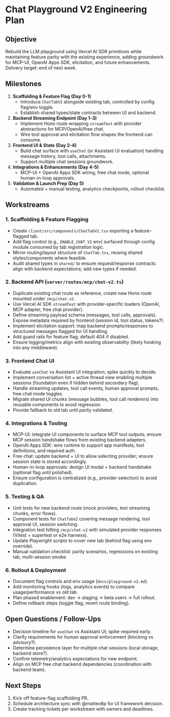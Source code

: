 # Chat Playground V2 Engineering Plan

## Objective

Rebuild the LLM playground using Vercel AI SDK primitives while maintaining feature parity with the existing experience, adding groundwork for MCP-UI, OpenAI Apps SDK, elicitation, and future enhancements. Delivery target: end of next week.

## Milestones

1. **Scaffolding & Feature Flag (Day 0-1)**
   - Introduce `ChatTabV2` alongside existing tab, controlled by config flag/env toggle.
   - Establish shared types/state contracts between UI and backend.
2. **Backend Streaming Endpoint (Day 1-3)**
   - Implement Hono route wrapping `streamText` with provider abstractions for MCP/OpenAI/free chat.
   - Wire tool approval and elicitation flow shapes the frontend can consume.
3. **Frontend UI & State (Day 2-4)**
   - Build chat surface with `useChat` (or Assistant UI evaluation) handling message history, tool calls, attachments.
   - Support multiple chat sessions groundwork.
4. **Integrations & Enhancements (Day 4-5)**
   - MCP-UI + OpenAI Apps SDK wiring, free chat mode, optional human-in-loop approvals.
5. **Validation & Launch Prep (Day 5)**
   - Automated + manual testing, analytics checkpoints, rollout checklist.

## Workstreams

### 1. Scaffolding & Feature Flagging

- Create `client/src/components/ChatTabV2.tsx` exporting a feature-flagged tab.
- Add flag control (e.g., `ENABLE_CHAT_V2` env) surfaced through config module consumed by tab registration logic.
- Mirror routing/layout structure of `ChatTab.tsx`, reusing shared styles/components where feasible.
- Audit shared types in `shared/` to ensure request/response contracts align with backend expectations; add new types if needed.

### 2. Backend API (`server/routes/mcp/chat-v2.ts`)

- Duplicate existing chat route as reference; create new Hono route mounted under `/mcp/chat-v2`.
- Use Vercel AI SDK `streamText` with provider-specific loaders (OpenAI, MCP adapter, free chat provider).
- Define streaming payload schema (messages, tool calls, approvals). Expose metadata required by frontend (session id, tool status, tokens?).
- Implement elicitation support: map backend prompts/responses to structured messages flagged for UI handling.
- Add guard rails for feature flag; default 404 if disabled.
- Ensure logging/metrics align with existing observability (likely hooking into any middleware).

### 3. Frontend Chat UI

- Evaluate `useChat` vs Assistant UI integration; spike quickly to decide.
- Implement conversation list + active thread view enabling multiple sessions (foundation even if hidden behind secondary flag).
- Handle streaming updates, tool call events, human approval prompts, free chat mode toggles.
- Migrate shared UI chunks (message bubbles, tool call renderers) into reusable components to avoid regression.
- Provide fallback to old tab until parity validated.

### 4. Integrations & Tooling

- MCP-UI: integrate UI components to surface MCP tool outputs; ensure MCP session handshake flows from existing backend adapters.
- OpenAI Apps SDK: wire runtime to support app manifests, tool definitions, and required auth.
- Free chat: update backend + UI to allow selecting provider; ensure session state is stored accordingly.
- Human-in-loop approvals: design UI modal + backend handshake (optional flag until polished).
- Ensure configuration is centralized (e.g., provider selection) to avoid duplication.

### 5. Testing & QA

- Unit tests for new backend route (mock providers, test streaming chunks, error flows).
- Component tests for `ChatTabV2` covering message rendering, tool approval UI, session switching.
- Integration test hitting `/mcp/chat-v2` with simulated provider responses (Vitest + supertest or e2e harness).
- Update Playwright scripts to cover new tab (behind flag using env override).
- Manual validation checklist: parity scenarios, regressions on existing tab, multi-session smoke.

### 6. Rollout & Deployment

- Document flag controls and env usage (`docs/playground-v2.md`).
- Add monitoring hooks (logs, analytics events) to compare usage/performance vs old tab.
- Plan phased enablement: dev → staging → beta users → full rollout.
- Define rollback steps (toggle flag, revert route binding).

## Open Questions / Follow-Ups

- Decision timeline for `useChat` vs Assistant UI; spike required early.
- Clarify requirements for human approval enforcement (blocking vs advisory?).
- Determine persistence layer for multiple chat sessions (local storage, backend store?).
- Confirm telemetry/analytics expectations for new endpoint.
- Align on MCP free chat backend dependencies (coordination with backend team).

## Next Steps

1. Kick off feature-flag scaffolding PR.
2. Schedule architecture sync with @matteo8p for UI framework decision.
3. Create tracking tickets per workstream with owners and deadlines.
